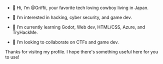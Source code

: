 - 👋 Hi, I’m @Griffii, your favorite tech loving cowboy living in Japan. 

- 👀 I’m interested in hacking, cyber security, and game dev.
- 🌱 I’m currently learning Godot, Web dev, HTML/CSS, Azure, and TryHackMe.
- 💞️ I’m looking to collaborate on CTFs and game dev.
  
Thanks for visitng my profile. I hope there's something useful here for you to use!
